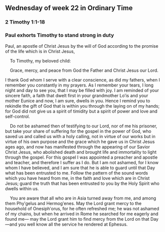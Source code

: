 ## Wednesday of week 22 in Ordinary Time

### 2 Timothy 1:1-18

### Paul exhorts Timothy to stand strong in duty

Paul, an apostle of Christ Jesus by the will of God according to the promise of the life which is in Christ Jesus,

    To Timothy, my beloved child:

    Grace, mercy, and peace from God the Father and Christ Jesus our Lord.

I thank God whom I serve with a clear conscience, as did my fathers, when I remember you constantly in my prayers. As I remember your tears, I long night and day to see you, that I may be filled with joy. I am reminded of your sincere faith, a faith that dwelt first in your grandmother Loʹis and your mother Eunice and now, I am sure, dwells in you. Hence I remind you to rekindle the gift of God that is within you through the laying on of my hands; for God did not give us a spirit of timidity but a spirit of power and love and self-control.

    Do not be ashamed then of testifying to our Lord, nor of me his prisoner, but take your share of suffering for the gospel in the power of God, who saved us and called us with a holy calling, not in virtue of our works but in virtue of his own purpose and the grace which he gave us in Christ Jesus ages ago, and now has manifested through the appearing of our Savior Christ Jesus, who abolished death and brought life and immortality to light through the gospel. For this gospel I was appointed a preacher and apostle and teacher, and therefore I suffer as I do. But I am not ashamed, for I know whom I have believed, and I am sure that he is able to guard until that Day what has been entrusted to me. Follow the pattern of the sound words which you have heard from me, in the faith and love which are in Christ Jesus; guard the truth that has been entrusted to you by the Holy Spirit who dwells within us.

    You are aware that all who are in Asia turned away from me, and among them Phyʹgelus and Hermogʹenes. May the Lord grant mercy to the household of Onesiphʹorus, for he often refreshed me; he was not ashamed of my chains, but when he arrived in Rome he searched for me eagerly and found me— may the Lord grant him to find mercy from the Lord on that Day—and you well know all the service he rendered at Ephesus.